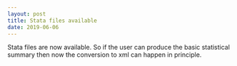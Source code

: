 ```yaml
---
layout: post
title: Stata files available
date: 2019-06-06
---
```


Stata files are now available. So if the user can produce the basic statistical summary then now the conversion to xml can happen in principle. 
